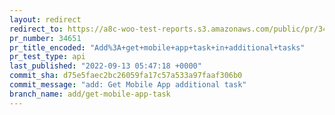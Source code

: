 ```yaml
---
layout: redirect
redirect_to: https://a8c-woo-test-reports.s3.amazonaws.com/public/pr/34651/api/index.html
pr_number: 34651
pr_title_encoded: "Add%3A+get+mobile+app+task+in+additional+tasks"
pr_test_type: api
last_published: "2022-09-13 05:47:18 +0000"
commit_sha: d75e5faec2bc26059fa17c57a533a97faaf306b0
commit_message: "add: Get Mobile App additional task"
branch_name: add/get-mobile-app-task
---
```

